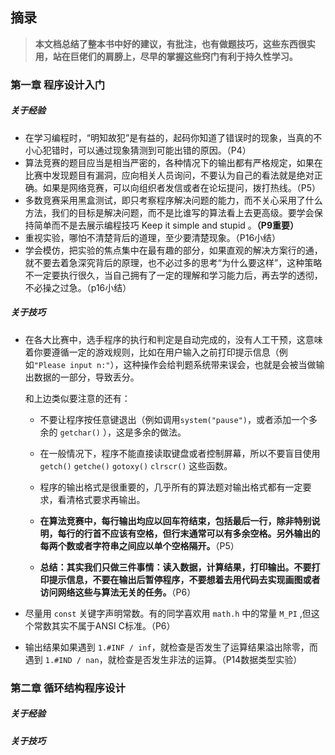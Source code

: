 ## 摘录

> **本文档总结了整本书中好的建议，有批注，也有做题技巧，这些东西很实用，站在巨佬们的肩膀上，尽早的掌握这些窍门有利于持久性学习。**

### 第一章 程序设计入门

##### 关于经验

- 在学习编程时，“明知故犯”是有益的，起码你知道了错误时的现象，当真的不小心犯错时，可以通过现象猜测到可能出错的原因。（P4）
- 算法竞赛的题目应当是相当严密的，各种情况下的输出都有严格规定，如果在比赛中发现题目有漏洞，应向相关人员询问，不要认为自己的看法就是绝对正确。如果是网络竞赛，可以向组织者发信或者在论坛提问，拨打热线。（P5）
- 多数竞赛采用黑盒测试，即只考察程序解决问题的能力，而不关心采用了什么方法，我们的目标是解决问题，而不是比谁写的算法看上去更高级。要学会保持简单而不是去展示编程技巧 Keep it simple and stupid 。**（P9重要）**
- 重视实验，哪怕不清楚背后的道理，至少要清楚现象。（P16小结）
- 学会模仿，把实验的焦点集中在最有趣的部分，如果直观的解决方案行的通，就不要去着急深究背后的原理，也不必过多的思考“为什么要这样”，这种策略不一定要执行很久，当自己拥有了一定的理解和学习能力后，再去学的透彻，不必操之过急。（p16小结）

##### 关于技巧

- 在各大比赛中，选手程序的执行和判定是自动完成的，没有人工干预，这意味着你要遵循一定的游戏规则，比如在用户输入之前打印提示信息（例如`"Please input n:"`），这种操作会给判题系统带来误会，也就是会被当做输出数据的一部分，导致丢分。

  和上边类似要注意的还有：

  - 不要让程序按任意键退出（例如调用`system("pause")`，或者添加一个多余的 `getchar()` ），这是多余的做法。

  - 在一般情况下，程序不能直接读取键盘或者控制屏幕，所以不要盲目使用 `getch()` `getche()` `gotoxy()` `clrscr()` 这些函数。 
  - 程序的输出格式是很重要的，几乎所有的算法题对输出格式都有一定要求，看清格式要求再输出。
  - **在算法竞赛中，每行输出均应以回车符结束，包括最后一行，除非特别说明，每行的行首不应该有空格，但行末通常可以有多余空格。另外输出的每两个数或者字符串之间应以单个空格隔开。**（P5）
  - **总结：其实我们只做三件事情：读入数据，计算结果，打印输出。不要打印提示信息，不要在输出后暂停程序，不要想着去用代码去实现画图或者访问网络这些与算法无关的任务。**（P6）

- 尽量用 `const` 关键字声明常数。有的同学喜欢用 `math.h` 中的常量 `M_PI` ,但这个常数其实不属于ANSI C标准。（P6）

- 输出结果如果遇到 `1.#INF / inf`，就检查是否发生了运算结果溢出除零，而遇到 `1.#IND / nan`，就检查是否发生非法的运算。（P14数据类型实验）

### 第二章 循环结构程序设计

##### 关于经验

##### 关于技巧